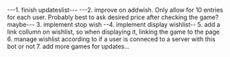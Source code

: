 ---1. finish updateslist---
---2. improve on addwish. Only allow for 10 entries for each user. Probably best to ask desired price after checking the game? maybe---
3. implement stop wish
--4. implement display wishlist--
5. add a link collumn on wishlist, so when displaying it, linking the game to the page
6. manage wishlist according to if a user is conneced to a server with this bot or not
7. add more games for updates...